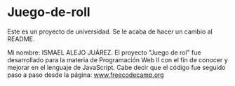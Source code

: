 # Juego-de-roll
Este es un proyecto de universidad.
Se le acaba de hacer un cambio al README.

Mi nombre: ISMAEL ALEJO JUÁREZ.
El proyecto "Juego de rol" fue desarrollado para la materia de Programación Web II con el fin de conocer y mejorar en el lenguaje de JavaScript. Cabe decir que el código fue seguido paso a paso desde la página: www.freecodecamp.org
